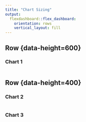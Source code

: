 ```yaml
---
title: "Chart Sizing"
output: 
  flexdashboard::flex_dashboard:
    orientation: rows
    vertical_layout: fill
---
```


Row {data-height=600}
-------------------------------------

### Chart 1

```{r}

```

Row {data-height=400}
-------------------------------------
    
### Chart 2
    
```{r}

```
    
### Chart 3

```{r}

```
